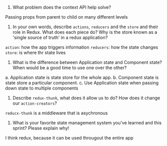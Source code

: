 1. What problem does the context API help solve?

Passing props from parent to child on many different levels

1. In your own words, describe `actions`, `reducers` and the `store` and their role in Redux. What does each piece do? Why is the store known as a 'single source of truth' in a redux application?

`action`: how the app triggers information
`reducers`: how the state changes
`store`: is where thr state lives

1. What is the difference between Application state and Component state? When would be a good time to use one over the other?

a.  Application state is state store for the whole app.
b.  Component state is state store a particular component.
c. Use Application state when passing down state to multiple components

1. Describe `redux-thunk`, what does it allow us to do? How does it change our `action-creators`?

`reducx-thunk` is a middleware that is asychronous

1. What is your favorite state management system you've learned and this sprint? Please explain why!

I think redux, because it can be used througout the entire app